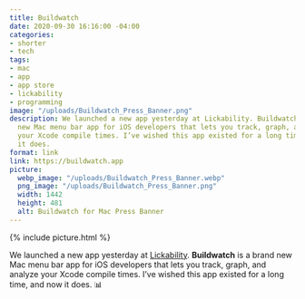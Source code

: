 ```yaml
---
title: Buildwatch
date: 2020-09-30 16:16:00 -04:00
categories:
- shorter
- tech
tags:
- mac
- app
- app store
- lickability
- programming
image: "/uploads/Buildwatch_Press_Banner.png"
description: We launched a new app yesterday at Lickability. Buildwatch is a brand
  new Mac menu bar app for iOS developers that lets you track, graph, and analyze
  your Xcode compile times. I’ve wished this app existed for a long time, and now
  it does.
format: link
link: https://buildwatch.app
picture:
  webp_image: "/uploads/Buildwatch_Press_Banner.webp"
  png_image: "/uploads/Buildwatch_Press_Banner.png"
  width: 1442 
  height: 481
  alt: Buildwatch for Mac Press Banner
---
```


{% include picture.html %}

We launched a new app yesterday at [Lickability](https://lickability.com). **Buildwatch** is a brand new Mac menu bar app for iOS developers that lets you track, graph, and analyze your Xcode compile times. I’ve wished this app existed for a long time, and now it does. 📊